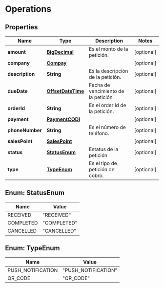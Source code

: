 # Operations

## Properties
Name | Type | Description | Notes
------------ | ------------- | ------------- | -------------
**amount** | [**BigDecimal**](BigDecimal.md) | Es el monto de la petición. |  [optional]
**company** | [**Compay**](Compay.md) |  |  [optional]
**description** | **String** | Es la descripción de la petición. |  [optional]
**dueDate** | [**OffsetDateTime**](OffsetDateTime.md) | Fecha de vencimiento de la petición |  [optional]
**orderId** | **String** | Es el order id de la petición. |  [optional]
**payment** | [**PaymentCODI**](PaymentCODI.md) |  |  [optional]
**phoneNumber** | **String** | Es el número de teléfono. |  [optional]
**salesPoint** | [**SalesPoint**](SalesPoint.md) |  |  [optional]
**status** | [**StatusEnum**](#StatusEnum) | Estatus de la petición |  [optional]
**type** | [**TypeEnum**](#TypeEnum) | Es el tipo de petición de cobro. |  [optional]

<a name="StatusEnum"></a>
## Enum: StatusEnum
Name | Value
---- | -----
RECEIVED | &quot;RECEIVED&quot;
COMPLETED | &quot;COMPLETED&quot;
CANCELLED | &quot;CANCELLED&quot;

<a name="TypeEnum"></a>
## Enum: TypeEnum
Name | Value
---- | -----
PUSH_NOTIFICATION | &quot;PUSH_NOTIFICATION&quot;
QR_CODE | &quot;QR_CODE&quot;
